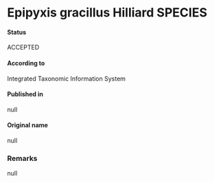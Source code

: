 Epipyxis gracillus Hilliard SPECIES
=======

#### Status
ACCEPTED

#### According to
Integrated Taxonomic Information System

#### Published in
null

#### Original name
null

### Remarks
null